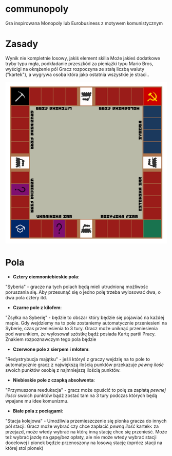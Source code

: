 # communopoly
Gra inspirowana Monopoly lub Eurobusiness z motywem komunistycznym

# Zasady
Wynik nie kompletnie losowy, jakiś element skilla
Może jakieś dodatkowe tryby typu mgła, podkładanie przeszkód za pieniążki typu Mario Bros, wyścigi na okrążenie pól
Gracz rozpoczyna ze stałą liczbą waluty ("kartek"), a wygrywa osoba która jako ostatnia wszystkie je straci..

![Prototyp planszy](./svg/plansza.svg)

# Pola
* **Cztery ciemnoniebieskie pola**: 

"Syberia" - gracze na tych polach będą mieli utrudnioną możliwośc poruszania się.
Aby przesunąć się o jedno polę trzeba wylosować dwa, o dwa pola cztery itd.


* **Czarne pole z kilofem**: 

"Zsyłka na Syberię" - będzie to obszar który będzie się pojawiać na każdej mapie.
Gdy wejdziemy na to pole zostaniemy automatycznie przeniesieni na Syberię, czas przeniesienia to 3 tury.
Gracz może uniknąć przeniesienia pod warunkiem, że wylosował szóstkę bądź posiada Kartę partii Pracy. Znakiem rozpoznawczym tego pola będzie


* **Czerwone pole z sierpem i młotem**: 

"Redystrybucja majątku" - jeśli któryś z graczy wejdzię na to pole to automatycznie gracz z największą ilością punktów przekazuje *pewną ilość* swoich punktów osobię z najmniejszą ilością punktów.


* **Niebieskie pole z czapką absolwenta**: 

"Przymuszona reedukacja" - gracz może opuścić to polę za zapłatą *pewnej ilości* swoich punktów bądź zostać tam na 3 tury podczas których będą wpajane mu idee komunizmu.


* **Białe pola z pociągami**: 

"Stacja kolejowa" - Umożliwia przemieszczenie się pionka gracza do innych pól stacji:
Gracz może wybrać czy chce zapłacić *pewną ilość* kartek< za przejazd, może wtedy wybrać na którą inną stację chce się przenieść.
Może też wybrać jazdę na gapę/bez opłaty, ale nie może wtedy wybrać stacji docelowej i pionek będzie przenoszony na losową stację (oprócz stacji na której stoi pionek)
